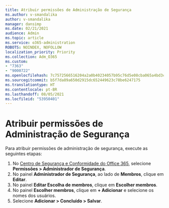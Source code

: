 ```yaml
---
title: Atribuir permissões de Administração de Segurança
ms.author: v-smandalika
author: v-smandalika
manager: dansimp
ms.date: 02/21/2021
audience: Admin
ms.topic: article
ms.service: o365-administration
ROBOTS: NOINDEX, NOFOLLOW
localization_priority: Priority
ms.collection: Adm_O365
ms.custom:
- "7363"
- "9000722"
ms.openlocfilehash: 7c7572566516204a2a0b40234057b95c76d5e08cba065a4bd3c8d638006f4019
ms.sourcegitcommit: b5f7da89a650d2915dc652449623c78be6247175
ms.translationtype: HT
ms.contentlocale: pt-BR
ms.lasthandoff: 08/05/2021
ms.locfileid: "53950401"
---
```

# <a name="assign-security-administration-permissions"></a>Atribuir permissões de Administração de Segurança

Para atribuir permissões de administração de segurança, execute as seguintes etapas:

1. No [Centro de Segurança e Conformidade do Office 365](https://sip.protection.office.com/homepage), selecione **Permissões > Administrador de Segurança**.
2. No painel **Administrador de Segurança**, ao lado de **Membros**, clique em **Editar**.
3. No painel **Editar Escolha de membros**, clique em **Escolher membros**.
4. No painel **Escolher membros**, clique em **+ Adicionar** e selecione os nomes dos usuários.
5. Selecione **Adicionar > Concluído > Salvar**.